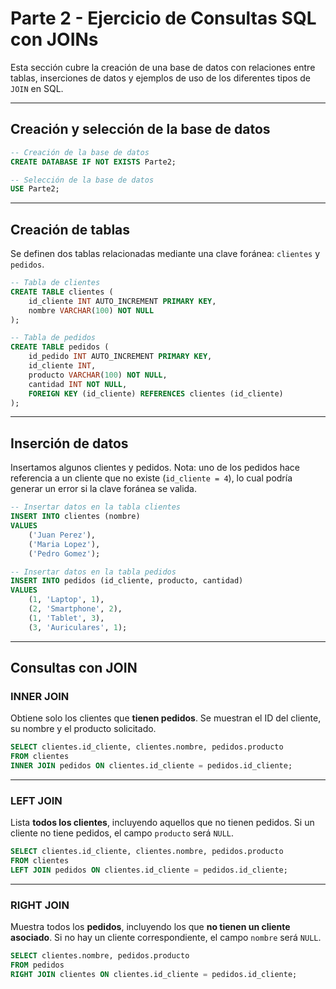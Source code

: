 # Parte 2 - Ejercicio de Consultas SQL con JOINs

Esta sección cubre la creación de una base de datos con relaciones entre tablas, inserciones de datos y ejemplos de uso de los diferentes tipos de `JOIN` en SQL.

---

## Creación y selección de la base de datos

```sql
-- Creación de la base de datos
CREATE DATABASE IF NOT EXISTS Parte2;

-- Selección de la base de datos
USE Parte2;
```

---

## Creación de tablas

Se definen dos tablas relacionadas mediante una clave foránea: `clientes` y `pedidos`.

```sql
-- Tabla de clientes
CREATE TABLE clientes (
    id_cliente INT AUTO_INCREMENT PRIMARY KEY,
    nombre VARCHAR(100) NOT NULL
);

-- Tabla de pedidos
CREATE TABLE pedidos (
    id_pedido INT AUTO_INCREMENT PRIMARY KEY,
    id_cliente INT,
    producto VARCHAR(100) NOT NULL,
    cantidad INT NOT NULL,
    FOREIGN KEY (id_cliente) REFERENCES clientes (id_cliente)
);
```

---

## Inserción de datos

Insertamos algunos clientes y pedidos. Nota: uno de los pedidos hace referencia a un cliente que no existe (`id_cliente = 4`), lo cual podría generar un error si la clave foránea se valida.

```sql
-- Insertar datos en la tabla clientes
INSERT INTO clientes (nombre)
VALUES 
    ('Juan Perez'),
    ('Maria Lopez'),
    ('Pedro Gomez');

-- Insertar datos en la tabla pedidos
INSERT INTO pedidos (id_cliente, producto, cantidad)
VALUES 
    (1, 'Laptop', 1),
    (2, 'Smartphone', 2),
    (1, 'Tablet', 3),
    (3, 'Auriculares', 1);
```

---

## Consultas con JOIN

### INNER JOIN

Obtiene solo los clientes que **tienen pedidos**. Se muestran el ID del cliente, su nombre y el producto solicitado.

```sql
SELECT clientes.id_cliente, clientes.nombre, pedidos.producto
FROM clientes
INNER JOIN pedidos ON clientes.id_cliente = pedidos.id_cliente;
```

---

### LEFT JOIN

Lista **todos los clientes**, incluyendo aquellos que no tienen pedidos. Si un cliente no tiene pedidos, el campo `producto` será `NULL`.

```sql
SELECT clientes.id_cliente, clientes.nombre, pedidos.producto
FROM clientes
LEFT JOIN pedidos ON clientes.id_cliente = pedidos.id_cliente;
```

---

### RIGHT JOIN

Muestra todos los **pedidos**, incluyendo los que **no tienen un cliente asociado**. Si no hay un cliente correspondiente, el campo `nombre` será `NULL`.

```sql
SELECT clientes.nombre, pedidos.producto
FROM pedidos
RIGHT JOIN clientes ON clientes.id_cliente = pedidos.id_cliente;
```
